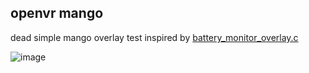 ## openvr mango

dead simple mango overlay test
inspired by [battery_monitor_overlay.c](https://gist.github.com/cnlohr/6e452dc6cc2df7f48d5ade66059358d9)

![image](screenshot.png)
